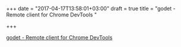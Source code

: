 +++
date = "2017-04-17T13:58:01+03:00"
draft = true
title = "godet - Remote client for Chrome DevTools "

+++

<p><a href="https://t.co/dRHCWXgbTt">godet - Remote client for Chrome DevTools </a></p>
